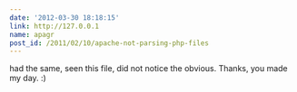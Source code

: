 ```yaml
---
date: '2012-03-30 18:18:15'
link: http://127.0.0.1
name: apagr
post_id: /2011/02/10/apache-not-parsing-php-files
---
```


had the same, seen this file, did not notice the obvious. Thanks, you made my day. :)
